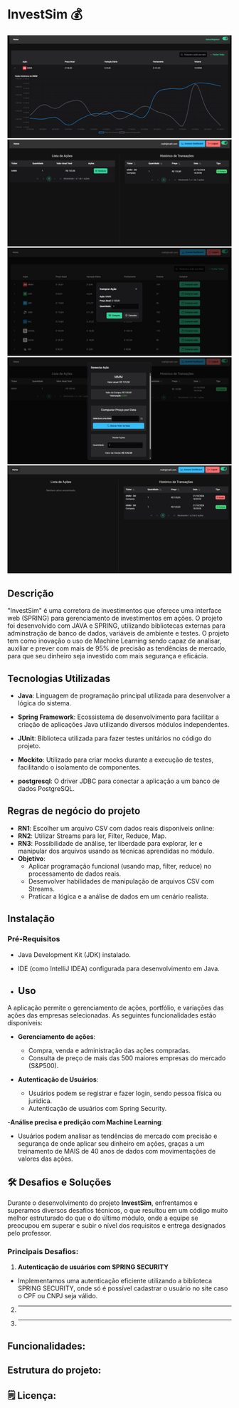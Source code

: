 <p align="center"></p>

# InvestSim 💰

<img src="Imagens/Gráfico da ação.jpg"></br>
<img src="Imagens/lista de ações.jpg"></br>
<img src="Imagens/Comprar ação.jpg"></br>
<img src="Imagens/gerenciar ação.jpg"></br>
<img src="Imagens/historico de transações.jpg"></br>


## Descrição

"InvestSim" é uma corretora de investimentos que oferece uma interface web (SPRING) para gerenciamento de investimentos
em ações. O projeto foi desenvolvido com JAVA e SPRING, utilizando bibliotecas externas para adminstração de banco de dados, variáveis de ambiente e testes.
O projeto tem como inovação o uso de Machine Learning sendo capaz de analisar, auxiliar e prever com mais de 95% de precisão as tendências de mercado, para que seu dinheiro seja investido com mais segurança e eficácia.

## Tecnologias Utilizadas
- **Java**: Linguagem de programação principal utilizada para desenvolver a lógica do sistema.

- **Spring Framework**: Ecossistema de desenvolvimento para facilitar a criação de aplicações Java utilizando diversos módulos independentes.

- **JUnit**: Biblioteca utilizada para fazer testes unitários no código do projeto.

- **Mockito**: Utilizado para criar mocks durante a execução de testes, facilitando o isolamento de componentes.

- **postgresql**: O driver JDBC para conectar a aplicação a um banco de dados PostgreSQL.

## Regras de negócio do projeto
- **RN1**: Escolher um arquivo CSV com dados reais disponíveis online:
- **RN2**: Utilizar Streams para ler, Filter, Reduce, Map.
- **RN3**: Possibilidade de análise, ter liberdade para explorar, ler e manipular dos arquivos usando as técnicas aprendidas no módulo.
- **Objetivo**:
    - Aplicar programação funcional (usando map, filter, reduce) no processamento de dados reais.
    - Desenvolver habilidades de manipulação de arquivos CSV com Streams.
    - Praticar a lógica e a análise de dados em um cenário realista.

## Instalação
### Pré-Requisitos
- Java Development Kit (JDK) instalado.
- IDE (como IntelliJ IDEA) configurada para desenvolvimento em Java.

- ## Uso
A aplicação permite o gerenciamento de ações, portfólio, e variações das ações das empresas selecionadas. As seguintes funcionalidades estão disponíveis:

- **Gerenciamento de ações**:
    - Compra, venda e administração das ações compradas.
    - Consulta de preço de mais das 500 maiores empresas do mercado (S&P500).

- **Autenticação de Usuários**:
    - Usuários podem se registrar e fazer login, sendo pessoa física ou juridica.
    - Autenticação de usuários com Spring Security.

-**Análise precisa e predição com Machine Learning**:
- Usuários podem analisar as tendências de mercado com precisão e segurança de onde aplicar seu dinheiro em ações, graças a um treinamento de MAIS de 40 anos de dados com movimentações
de valores das ações.

## 🛠 Desafios e Soluções

Durante o desenvolvimento do projeto **InvestSim**, enfrentamos e superamos diversos desafios técnicos, o que resultou em um código muito melhor estruturado do que o do último módulo, onde
a equipe se preocupou em superar e subir o nível dos requisitos e entrega designados pelo professor.

### Principais Desafios:

1. **Autenticação de usuários com SPRING SECURITY**
- Implementamos uma autenticação eficiente utilizando a biblioteca SPRING SECURITY, onde só é possível cadastrar o usuário no site caso o CPF ou CNPJ seja válido.

2. ****

3. ****

## Funcionalidades:



## Estrutura do projeto:



## 🗒️ Licença:

